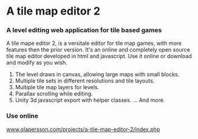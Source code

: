 # A tile map editor 2
### A level editing web application for tile based games

A tile mape editor 2, is a versitale editor for tile map games, with more features then the prior version. It's an online and completely open source tile map editor developed in html and javascript. Use it online or download and modify as you wish.

1. The level draws in canvas, allowing large maps with small blocks.
2. Multiple tile sets in different resolutions and tile layouts.
3. Multiple tile map layers for levels.
4. Parallax scrolling while editing.
5. Unity 3d javascript export with helper classes.
... And more.

### Use online
www.olapersson.com/projects/a-tile-map-editor-2/index.php